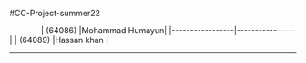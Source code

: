 #CC-Project-summer22

              
 | (64086)         |Mohammad Humayun| 
 |-----------------|----------------|
 | (64089)         |Hassan khan     |
 __________________________________
